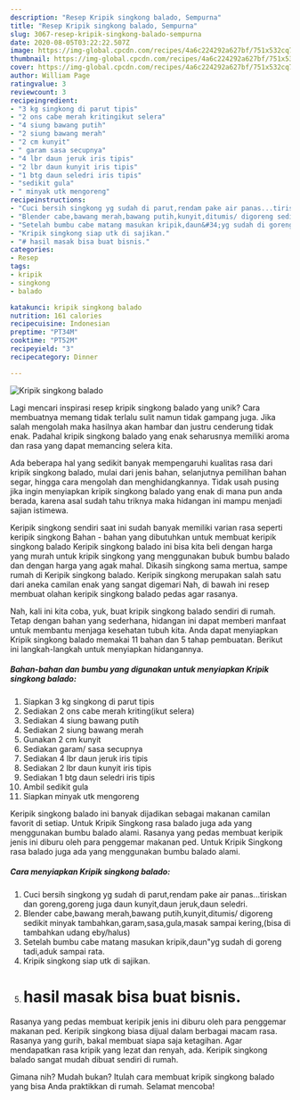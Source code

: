 ```yaml
---
description: "Resep Kripik singkong balado, Sempurna"
title: "Resep Kripik singkong balado, Sempurna"
slug: 3067-resep-kripik-singkong-balado-sempurna
date: 2020-08-05T03:22:22.507Z
image: https://img-global.cpcdn.com/recipes/4a6c224292a627bf/751x532cq70/kripik-singkong-balado-foto-resep-utama.jpg
thumbnail: https://img-global.cpcdn.com/recipes/4a6c224292a627bf/751x532cq70/kripik-singkong-balado-foto-resep-utama.jpg
cover: https://img-global.cpcdn.com/recipes/4a6c224292a627bf/751x532cq70/kripik-singkong-balado-foto-resep-utama.jpg
author: William Page
ratingvalue: 3
reviewcount: 3
recipeingredient:
- "3 kg singkong di parut tipis"
- "2 ons cabe merah kritingikut selera"
- "4 siung bawang putih"
- "2 siung bawang merah"
- "2 cm kunyit"
- " garam sasa secupnya"
- "4 lbr daun jeruk iris tipis"
- "2 lbr daun kunyit iris tipis"
- "1 btg daun seledri iris tipis"
- "sedikit gula"
- " minyak utk mengoreng"
recipeinstructions:
- "Cuci bersih singkong yg sudah di parut,rendam pake air panas...tiriskan dan goreng,goreng juga daun kunyit,daun jeruk,daun seledri."
- "Blender cabe,bawang merah,bawang putih,kunyit,ditumis/ digoreng sedikit minyak tambahkan,garam,sasa,gula,masak sampai kering,(bisa di tambahkan udang eby/halus)"
- "Setelah bumbu cabe matang masukan kripik,daun&#34;yg sudah di goreng tadi,aduk sampai rata."
- "Kripik singkong siap utk di sajikan."
- "# hasil masak bisa buat bisnis."
categories:
- Resep
tags:
- kripik
- singkong
- balado

katakunci: kripik singkong balado 
nutrition: 161 calories
recipecuisine: Indonesian
preptime: "PT34M"
cooktime: "PT52M"
recipeyield: "3"
recipecategory: Dinner

---
```



![Kripik singkong balado](https://img-global.cpcdn.com/recipes/4a6c224292a627bf/751x532cq70/kripik-singkong-balado-foto-resep-utama.jpg)

Lagi mencari inspirasi resep kripik singkong balado yang unik? Cara membuatnya memang tidak terlalu sulit namun tidak gampang juga. Jika salah mengolah maka hasilnya akan hambar dan justru cenderung tidak enak. Padahal kripik singkong balado yang enak seharusnya memiliki aroma dan rasa yang dapat memancing selera kita.

Ada beberapa hal yang sedikit banyak mempengaruhi kualitas rasa dari kripik singkong balado, mulai dari jenis bahan, selanjutnya pemilihan bahan segar, hingga cara mengolah dan menghidangkannya. Tidak usah pusing jika ingin menyiapkan kripik singkong balado yang enak di mana pun anda berada, karena asal sudah tahu triknya maka hidangan ini mampu menjadi sajian istimewa.

Keripik singkong sendiri saat ini sudah banyak memiliki varian rasa seperti keripik singkong Bahan - bahan yang dibutuhkan untuk membuat keripik singkong balado  Keripik singkong balado ini bisa kita beli dengan harga yang murah untuk kripik singkong yang menggunakan bubuk bumbu balado dan dengan harga yang agak mahal. Dikasih singkong sama mertua, sampe rumah di Keripik singkong balado. Keripik singkong merupakan salah satu dari aneka camilan enak yang sangat digemari Nah, di bawah ini resep membuat olahan keripik singkong balado pedas agar rasanya.


Nah, kali ini kita coba, yuk, buat kripik singkong balado sendiri di rumah. Tetap dengan bahan yang sederhana, hidangan ini dapat memberi manfaat untuk membantu menjaga kesehatan tubuh kita. Anda dapat menyiapkan Kripik singkong balado memakai 11 bahan dan 5 tahap pembuatan. Berikut ini langkah-langkah untuk menyiapkan hidangannya.

<!--inarticleads1-->

##### Bahan-bahan dan bumbu yang digunakan untuk menyiapkan Kripik singkong balado:

1. Siapkan 3 kg singkong di parut tipis
1. Sediakan 2 ons cabe merah kriting(ikut selera)
1. Sediakan 4 siung bawang putih
1. Sediakan 2 siung bawang merah
1. Gunakan 2 cm kunyit
1. Sediakan  garam/ sasa secupnya
1. Sediakan 4 lbr daun jeruk iris tipis
1. Sediakan 2 lbr daun kunyit iris tipis
1. Sediakan 1 btg daun seledri iris tipis
1. Ambil sedikit gula
1. Siapkan  minyak utk mengoreng


Keripik singkong balado ini banyak dijadikan sebagai makanan camilan favorit di setiap. Untuk Kripik Singkong rasa balado juga ada yang menggunakan bumbu balado alami. Rasanya yang pedas membuat keripik jenis ini diburu oleh para penggemar makanan ped. Untuk Kripik Singkong rasa balado juga ada yang menggunakan bumbu balado alami. 

<!--inarticleads2-->

##### Cara menyiapkan Kripik singkong balado:

1. Cuci bersih singkong yg sudah di parut,rendam pake air panas...tiriskan dan goreng,goreng juga daun kunyit,daun jeruk,daun seledri.
1. Blender cabe,bawang merah,bawang putih,kunyit,ditumis/ digoreng sedikit minyak tambahkan,garam,sasa,gula,masak sampai kering,(bisa di tambahkan udang eby/halus)
1. Setelah bumbu cabe matang masukan kripik,daun&#34;yg sudah di goreng tadi,aduk sampai rata.
1. Kripik singkong siap utk di sajikan.
1. # hasil masak bisa buat bisnis.


Rasanya yang pedas membuat keripik jenis ini diburu oleh para penggemar makanan ped. Keripik singkong biasa dijual dalam berbagai macam rasa. Rasanya yang gurih, bakal membuat siapa saja ketagihan. Agar mendapatkan rasa kripik yang lezat dan renyah, ada. Keripik singkong balado sangat mudah dibuat sendiri di rumah. 

Gimana nih? Mudah bukan? Itulah cara membuat kripik singkong balado yang bisa Anda praktikkan di rumah. Selamat mencoba!
